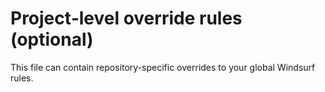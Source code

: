 # Project‑level override rules (optional)

This file can contain repository-specific overrides to your global Windsurf rules.
